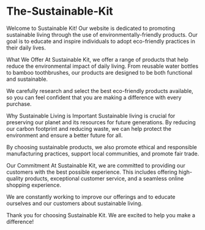 # The-Sustainable-Kit

Welcome to Sustainable Kit! Our website is dedicated to promoting sustainable living through the use of environmentally-friendly products. Our goal is to educate and inspire individuals to adopt eco-friendly practices in their daily lives.

What We Offer
At Sustainable Kit, we offer a range of products that help reduce the environmental impact of daily living. From reusable water bottles to bamboo toothbrushes, our products are designed to be both functional and sustainable.

We carefully research and select the best eco-friendly products available, so you can feel confident that you are making a difference with every purchase.

Why Sustainable Living is Important
Sustainable living is crucial for preserving our planet and its resources for future generations. By reducing our carbon footprint and reducing waste, we can help protect the environment and ensure a better future for all.

By choosing sustainable products, we also promote ethical and responsible manufacturing practices, support local communities, and promote fair trade.

Our Commitment
At Sustainable Kit, we are committed to providing our customers with the best possible experience. This includes offering high-quality products, exceptional customer service, and a seamless online shopping experience.

We are constantly working to improve our offerings and to educate ourselves and our customers about sustainable living.

Thank you for choosing Sustainable Kit. We are excited to help you make a difference!
